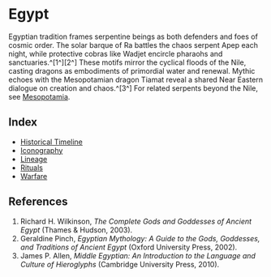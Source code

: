 # Egypt

Egyptian tradition frames serpentine beings as both defenders and foes of cosmic order. The solar barque of Ra battles the chaos serpent Apep each night, while protective cobras like Wadjet encircle pharaohs and sanctuaries.^[1^][2^] These motifs mirror the cyclical floods of the Nile, casting dragons as embodiments of primordial water and renewal. Mythic echoes with the Mesopotamian dragon Tiamat reveal a shared Near Eastern dialogue on creation and chaos.^[3^] For related serpents beyond the Nile, see [Mesopotamia](../mesopotamia/README.md).

## Index
- [Historical Timeline](historical-timeline/README.md)
- [Iconography](iconography/README.md)
- [Lineage](lineage/README.md)
- [Rituals](rituals/README.md)
- [Warfare](warfare/README.md)

## References
1. Richard H. Wilkinson, *The Complete Gods and Goddesses of Ancient Egypt* (Thames & Hudson, 2003).
2. Geraldine Pinch, *Egyptian Mythology: A Guide to the Gods, Goddesses, and Traditions of Ancient Egypt* (Oxford University Press, 2002).
3. James P. Allen, *Middle Egyptian: An Introduction to the Language and Culture of Hieroglyphs* (Cambridge University Press, 2010).

